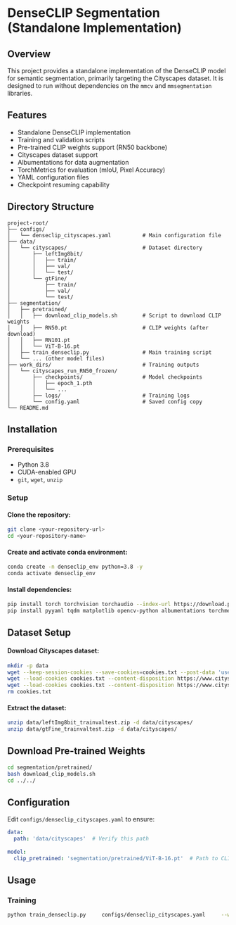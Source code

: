 # DenseCLIP Segmentation (Standalone Implementation)

## Overview
This project provides a standalone implementation of the DenseCLIP model for semantic segmentation, primarily targeting the Cityscapes dataset. It is designed to run without dependencies on the `mmcv` and `mmsegmentation` libraries.

## Features
- Standalone DenseCLIP implementation
- Training and validation scripts
- Pre-trained CLIP weights support (RN50 backbone)
- Cityscapes dataset support
- Albumentations for data augmentation
- TorchMetrics for evaluation (mIoU, Pixel Accuracy)
- YAML configuration files
- Checkpoint resuming capability

## Directory Structure
```
project-root/
├── configs/
│   └── denseclip_cityscapes.yaml          # Main configuration file
├── data/
│   └── cityscapes/                        # Dataset directory
│       ├── leftImg8bit/
│       │   ├── train/
│       │   ├── val/
│       │   └── test/
│       └── gtFine/
│           ├── train/
│           ├── val/
│           └── test/
├── segmentation/
│   ├── pretrained/
│   │   ├── download_clip_models.sh        # Script to download CLIP weights
│   │   ├── RN50.pt                        # CLIP weights (after download)
│   │   ├── RN101.pt
│   │   └── ViT-B-16.pt
│   ├── train_denseclip.py                 # Main training script
│   └── ... (other model files)
├── work_dirs/                             # Training outputs
│   └── cityscapes_run_RN50_frozen/
│       ├── checkpoints/                   # Model checkpoints
│       │   ├── epoch_1.pth
│       │   └── ...
│       ├── logs/                          # Training logs
│       └── config.yaml                    # Saved config copy
└── README.md
```

## Installation

### Prerequisites
- Python 3.8
- CUDA-enabled GPU
- `git`, `wget`, `unzip`

### Setup
#### Clone the repository:
```bash
git clone <your-repository-url>
cd <your-repository-name>
```
#### Create and activate conda environment:
```bash
conda create -n denseclip_env python=3.8 -y
conda activate denseclip_env
```
#### Install dependencies:
```bash
pip install torch torchvision torchaudio --index-url https://download.pytorch.org/whl/cu121
pip install pyyaml tqdm matplotlib opencv-python albumentations torchmetrics scipy Pillow wget
```

## Dataset Setup
#### Download Cityscapes dataset:
```bash
mkdir -p data
wget --keep-session-cookies --save-cookies=cookies.txt --post-data 'username=<YourCityscapesUsername>&password=<YourCityscapesPassword>&submit=Login' https://www.cityscapes-dataset.com/login/
wget --load-cookies cookies.txt --content-disposition https://www.cityscapes-dataset.com/file-handling/?packageID=1 -O data/leftImg8bit_trainvaltest.zip
wget --load-cookies cookies.txt --content-disposition https://www.cityscapes-dataset.com/file-handling/?packageID=3 -O data/gtFine_trainvaltest.zip
rm cookies.txt
```
#### Extract the dataset:
```bash
unzip data/leftImg8bit_trainvaltest.zip -d data/cityscapes/
unzip data/gtFine_trainvaltest.zip -d data/cityscapes/
```

## Download Pre-trained Weights
```bash
cd segmentation/pretrained/
bash download_clip_models.sh
cd ../../
```

## Configuration
Edit `configs/denseclip_cityscapes.yaml` to ensure:
```yaml
data:
  path: 'data/cityscapes'  # Verify this path
  
model:
  clip_pretrained: 'segmentation/pretrained/ViT-B-16.pt'  # Path to CLIP weights
```

## Usage
### Training
```bash
python train_denseclip.py     configs/denseclip_cityscapes.yaml     --work-dir work_dirs/cityscapes_run_ViT16_frozen
```
